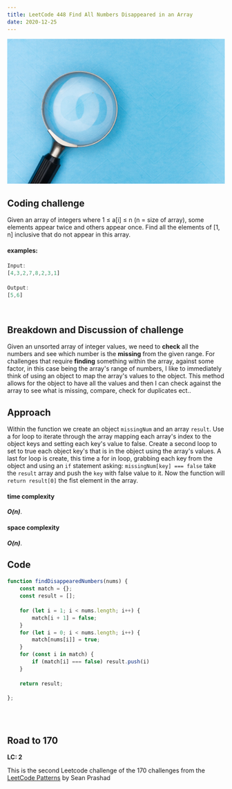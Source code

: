 ```yaml
---
title: LeetCode 448 Find All Numbers Disappeared in an Array
date: 2020-12-25
---
```


![magnifying glass, find all disappeared numbers](markus-winkler-afW1hht0NSs-unsplash.jpg)

## Coding challenge

Given an array of integers where 1 ≤ a[i] ≤ n (n = size of array), some elements appear twice and others appear once.
Find all the elements of [1, n] inclusive that do not appear in this array.


#### examples:


```javascript
Input:
[4,3,2,7,8,2,3,1]

Output:
[5,6]

```
<br>

## Breakdown and Discussion of challenge

Given an unsorted array of integer values, we need to **check** all the numbers and see which number is the **missing** from the given range. For challenges that require **finding** something within the array, against some factor, in this case being the array's range of numbers, I like to immediately think of using an object to map the array's values to the object. This method allows for the object to have all the values and then I can check against the array to see what is missing, compare, check for duplicates ect..  


## Approach

Within the function we create an object `missingNum` and an array `result`. Use a for loop to iterate through the array mapping each array's index to the object keys and setting each key's value to false. Create a second loop to set to true each object key's that is in the object using the array's values. A last for loop is create, this time a for in loop, grabbing each key from the object and using an `if` statement asking: `missingNum[key] === false` take the `result` array and push the `key` with false value to it. Now the function will `return result[0]` the fist element in the array.

#### time complexity

 _**O(n)**_.

#### space complexity

_***O(n)***_.

## Code

```javascript
function findDisappearedNumbers(nums) {
    const match = {};
    const result = [];

    for (let i = 1; i < nums.length; i++) {
        match[i + 1] = false;
    }
    for (let i = 0; i < nums.length; i++) {
        match[nums[i]] = true;
    }
    for (const i in match) {
        if (match[i] === false) result.push(i)
    }

    return result;

};
```

<br>
<br>

## Road to 170

**LC: 2**

This is the second Leetcode challenge of the 170 challenges from the [LeetCode Patterns](https://seanprashad.com/leetcode-patterns/) by Sean Prashad